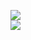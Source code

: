 [![](https://img.shields.io/badge/Made%20With-Github%20Spray-lightgrey.svg?style=for-the-badge&logo=github)](https://github.com/Annihil/github-spray#21682)  
[![](https://i.imgur.com/2DrTn0Z.gif)](https://github.com/Annihil/github-spray)